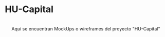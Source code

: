 # HU-Capital
    
<center>
<br> Aqui se encuentran MockUps o wireframes del proyecto "HU-Capital"
</center>
